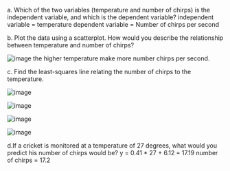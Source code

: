 a. Which of the two variables (temperature and number of chirps) is the independent variable, and which is the dependent variable?
independent variable = temperature
dependent variable = Number of chirps per second

b. Plot the data using a scatterplot. How would you describe the relationship between temperature and number of chirps?

![image](https://github.com/user-attachments/assets/c1f2efe8-6e55-4992-b646-9a2a5ffa50cd)
the higher temperature make more number chirps per second.

c. Find the least-squares line relating the number of chirps to the temperature.


![image](https://github.com/user-attachments/assets/d49ec78b-5dfd-4a9a-ae86-8be221d56d36)

![image](https://github.com/user-attachments/assets/2c71bf08-00b0-4f94-ba0b-2c711a099e7a)

![image](https://github.com/user-attachments/assets/e28b4f9a-3d0a-481e-930c-e8ca618499c4)

![image](https://github.com/user-attachments/assets/a7b63b57-1cd4-4113-b057-09ee8ea08bf2)

d.If a cricket is monitored at a temperature of 27 degrees, what would you predict his number of chirps would be?
y = 0.41 * 27 + 6.12 = 17.19
number of chirps = 17.2
